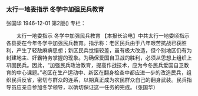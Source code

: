 ### 太行一地委指示  冬学中加强民兵教育
张国华
1946-12-01
第2版()
专栏：

　　太行一地委指示
    冬学中加强民兵教育
    【本报长治电】中共太行一地委顷指示各县委在今年冬学中加强民兵教育。指示称：老区民兵由于八年艰苦抗战已获胜利，产生了轻敌麻痹思想；新区民兵觉悟较差，虽有极大改造，但个别地区仍有为封建地主、奸霸特务掌握的现象。为确保爱国自卫战的胜利，必须从思想上组织上巩固民兵。因此，“加强民兵政治教育，提高作战技术，应为今冬民兵爱国自卫教育的中心课题。”老区在生产运动中、新区在翻身检查中都应进一步的改造民兵，组织民兵反省，密切与群众的连系，以期真正成为农民群众自己的翻身武装。民兵指导员应亲自参加冬学领导，以确切保证这一任务的完成。（张国华）

